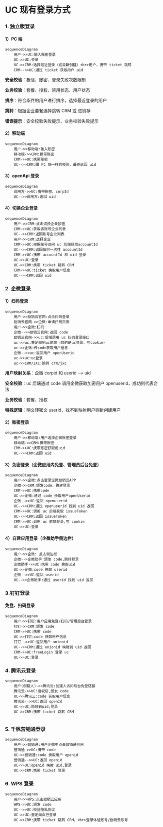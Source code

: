 # UC 现有登录方式

### 1. 独立版登录

#### 1）PC 端

```mermaid
sequenceDiagram
	用户->>UC:输入账密登录
	UC->>UC:登录
	UC->>CRM:选择最近登录（或最新创建）<br>用户，携带 ticket 跳转
	CRM-->>UC:通过 ticket 获取用户 uid
```

**安全校验**：极验、账密、登录失败次数限制

**业务校验**：套餐、授权、禁用状态、用户状态

**排序**：符合条件的用户进行排序，选择最近登录的用户

**跳转**：根据企业套餐选择跳转 CRM 或 进销存

**错误提示**：安全校验失败提示、业务校验失败提示

#### 2）移动端

```mermaid
sequenceDiagram
	用户->>移动端:输入账密
	移动端->>CRM:携带账密
	CRM->>UC:携带账密
	UC-->>CRM:跟 PC 端一样的校验，最终返回 uid
```



#### 3）openApi 登录

```mermaid
sequenceDiagram
	调用方->>UC:携带账密、corpId
	UC-->>调用方:返回 uid
```

#### 4）切换企业登录

```mermaid
sequenceDiagram
	用户->>CRM:点击切换企业按钮
	CRM->>UC:获取该账号企业列表
	UC-->>CRM:返回账号企业列表
	用户->>CRM:选择企业
	CRM->>UC:根据账号访问 uc 后端获取accountId
	UC-->>CRM:返回临时一次性 accountId
	CRM->>UC:携带 accountId 和 oid 登录
	UC->>UC:登录
	UC->>CRM:携带 ticket 跳转 CRM
	CRM->>UC:ticket 换取用户信息
	UC-->>CRM:返回 uid
```



### 2. 企微登录

#### 1）扫码登录

```mermaid
sequenceDiagram
	用户->>励销云官网:点击扫码登录
	励销云官网->>企微:申请扫码页面
	用户->>企微:扫码
	企微-->>励销云官网:返回 code
	励销云官网->>uc:后端调用 uc 扫码登录接口
	uc->>uc:重定向到uc前端（目的是uc登录，写cookie）
	uc->>企微:传code获取用户信息
	企微-->>uc:返回用户 openUserid 
	uc->>uc:uc登录
	uc->>CRM/JXC:跳转 crm/jxc
```

**用户映射关系**：企微 corpid 和 userid --> uid

**安全校验**：uc 后端通过 code 调用企微获取加密用户 openuserid，成功则代表合法

**业务校验**：套餐、授权

**特殊逻辑**：明文转密文 userid、找不到映射用户则新创建用户

#### 2）账密登录

```mermaid
sequenceDiagram
	用户->>移动端:用户选择企微账密登录
	移动端->>CRM:携带账密
	CRM->>UC:携带账密获取用uid
	UC-->>CRM:返回 uid
```

#### 3）免密登录（企微应用内免登、管理员后台免登）

```mermaid
sequenceDiagram
	用户->>企微:点击登录企微励销云APP
	企微->>CRM:颁发code，跳转登录
	CRM->>UC:携带code
	UC->>企微:通过 code 换取用户openUserid
	企微-->>UC:返回 openuserid
	UC-->>CRM:通过 openuserid 找到 uid 返回
	CRM->>UC:调用 uc 后端获取 issueToken
	UC-->>CRM:返回 issueToken
	CRM->>UC:调用 uc 前端登录,写 cookie
	UC->>UC:登录
```

#### 4）自建应用登录（企微助手侧边栏）

```mermaid
sequenceDiagram
	用户->>企微: 点击侧边栏
	企微-->企微助手:颁发 code,跳转登录
	企微助手->>UC:携带 code 换取uid
	UC->>企微:code 换取 userid
	企微-->>UC:返回 userid
	UC-->>企微助手:通过 userid 找到 uid 返回
```

### 3.钉钉登录

#### 免登、扫码登录

```mermaid
sequenceDiagram
	用户->>钉钉:用户应用免登/扫码/管理后台登录
	钉钉->>CRM:颁发 code
	CRM->>UC:携带 code
	UC->>钉钉:code 获取用户信息
	钉钉-->>UC:返回用户 unionid
	UC-->>CRM:通过 unionid 映射到 uid 返回
	CRM->>UC:freeLogin 登录 uc
	UC->>UC:登录
```

### 4. 腾讯云登录

```mermaid
sequenceDiagram
	用户(创建人)->>腾讯云:创建人访问后台免登链接
	腾讯云->>UC:授权后,颁发 code
	UC->>腾讯云:code 获取用户信息
	腾讯云-->>UC:返回 openId
	UC->>UC:隐射到uid,登录
	UC->>CRM:携带 ticket 跳转 CRM
	
```



### 5. 千帆营销通登录

```mermaid
sequenceDiagram
	用户->>营销通:用户企微中点击营销通应用
	营销通->>UC:携带 code
	UC->>营销通:code 换取用户 openid
	营销通-->>UC:返回 openid
	UC->>UC:openid 映射 uid,登录
	UC->>CRM:携带 ticket 登录
```



### 6. WPS 登录

```mermaid
sequenceDiagram
	用户->>WPS:点击励销云应用
	WPS->>UC:颁发 code
	UC-->>UC:校验隐私协议
	UC->>UC:重定向自己登录
	UC->>CRM:携带 ticket 跳转 CRM，<br>登录体验账号/励销云账号
```

